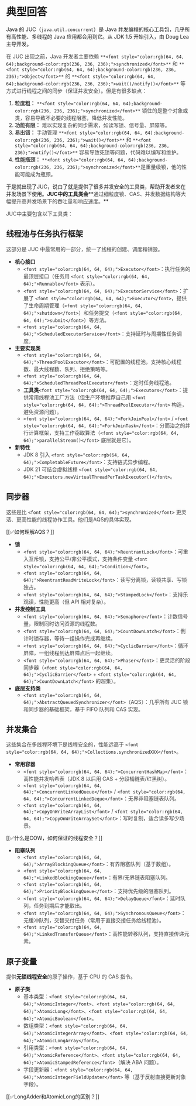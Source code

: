 # 典型回答


Java 的 JUC（`java.util.concurrent`）是 Java 并发编程的核心工具包，几乎所有高性能、多线程的 Java 应用都会用到它。从 JDK 1.5 开始引入，由 Doug Lea 主导开发。



<font style="color:rgb(64, 64, 64);">在 JUC 出现之前，Java 开发者主要依赖 </font>`**<font style="color:rgb(64, 64, 64);background-color:rgb(236, 236, 236);">synchronized</font>**`<font style="color:rgb(64, 64, 64);"> 和 </font>`**<font style="color:rgb(64, 64, 64);background-color:rgb(236, 236, 236);">Object</font>**`<font style="color:rgb(64, 64, 64);"> 的 </font>`**<font style="color:rgb(64, 64, 64);background-color:rgb(236, 236, 236);">wait()/notify()</font>**`<font style="color:rgb(64, 64, 64);"> 等方式进行线程之间的同步（保证并发安全）。但是有很多缺点：</font>

1. **<font style="color:rgb(64, 64, 64);">粒度粗：</font>**<font style="color:rgb(64, 64, 64);"> </font>`**<font style="color:rgb(64, 64, 64);background-color:rgb(236, 236, 236);">synchronized</font>**`<font style="color:rgb(64, 64, 64);"> </font><font style="color:rgb(64, 64, 64);">锁住的是整个对象或类，容易导致不必要的线程阻塞，降低并发性能。</font>
2. **<font style="color:rgb(64, 64, 64);">功能有限：</font>**<font style="color:rgb(64, 64, 64);"> 难以实现复杂的同步需求，如读写锁、信号量、屏障等。</font>
3. **<font style="color:rgb(64, 64, 64);">易出错：</font>**<font style="color:rgb(64, 64, 64);"> 手动管理 </font>`**<font style="color:rgb(64, 64, 64);background-color:rgb(236, 236, 236);">wait()</font>**`<font style="color:rgb(64, 64, 64);"> 和 </font>`**<font style="color:rgb(64, 64, 64);background-color:rgb(236, 236, 236);">notify()</font>**`<font style="color:rgb(64, 64, 64);"> 容易导致死锁等问题，代码难以编写和维护。</font>
4. **<font style="color:rgb(64, 64, 64);">性能瓶颈：</font>**<font style="color:rgb(64, 64, 64);"> </font>`**<font style="color:rgb(64, 64, 64);background-color:rgb(236, 236, 236);">synchronized</font>**`<font style="color:rgb(64, 64, 64);">是重量级锁，他的性能可能成为瓶颈。</font>



于是就出现了JUC，说白了就是提供了很多并发安全的工具类，帮助开发者来在并发场景下使用。**JUC中的工具类会****<font style="color:rgb(64, 64, 64);">通过细粒度锁、CAS、并发数据结构等大幅提升高并发场景下的吞吐量和响应速度。</font>**

<font style="color:rgb(64, 64, 64);"></font>

<font style="color:rgb(64, 64, 64);">JUC中主要包含以下工具类：</font>

<font style="color:rgb(64, 64, 64);"></font>

## <font style="color:rgb(64, 64, 64);"></font>**线程池与任务执行框架**
<font style="color:rgb(64, 64, 64);">这部分是 JUC 中最常用的一部分，统一了线程的创建、调度和销毁。</font>

+ **核心接口**
    - `<font style="color:rgb(64, 64, 64);">Executor</font>`<font style="color:rgb(64, 64, 64);">：执行任务的最顶层接口（任务用 </font>`<font style="color:rgb(64, 64, 64);">Runnable</font>`<font style="color:rgb(64, 64, 64);"> 表示）。</font>
    - `<font style="color:rgb(64, 64, 64);">ExecutorService</font>`<font style="color:rgb(64, 64, 64);">：扩展了 </font>`<font style="color:rgb(64, 64, 64);">Executor</font>`<font style="color:rgb(64, 64, 64);">，提供了生命周期管理（</font>`<font style="color:rgb(64, 64, 64);">shutdown</font>`<font style="color:rgb(64, 64, 64);">）和任务提交（</font>`<font style="color:rgb(64, 64, 64);">submit</font>`<font style="color:rgb(64, 64, 64);">）等方法。</font>
    - `<font style="color:rgb(64, 64, 64);">ScheduledExecutorService</font>`<font style="color:rgb(64, 64, 64);">：支持延时与周期性任务调度。</font>
+ **主要实现类**
    - `<font style="color:rgb(64, 64, 64);">ThreadPoolExecutor</font>`<font style="color:rgb(64, 64, 64);">：可配置的线程池，支持核心线程数、最大线程数、队列、拒绝策略等。</font>
    - `<font style="color:rgb(64, 64, 64);">ScheduledThreadPoolExecutor</font>`<font style="color:rgb(64, 64, 64);">：定时任务线程池。</font>
    - **工具类**`<font style="color:rgb(64, 64, 64);">Executors</font>`<font style="color:rgb(64, 64, 64);">：提供常用线程池工厂方法（但生产环境推荐自己用 </font>`<font style="color:rgb(64, 64, 64);">ThreadPoolExecutor</font>`<font style="color:rgb(64, 64, 64);"> 构造，避免资源问题）。</font>
    - `<font style="color:rgb(64, 64, 64);">ForkJoinPool</font>`<font style="color:rgb(64, 64, 64);"> / </font>`<font style="color:rgb(64, 64, 64);">ForkJoinTask</font>`<font style="color:rgb(64, 64, 64);">：分而治之的并行计算框架，支持工作窃取算法（</font>`<font style="color:rgb(64, 64, 64);">parallelStream()</font>`<font style="color:rgb(64, 64, 64);"> 底层就是它）。</font>
+ **新特性**
    - <font style="color:rgb(64, 64, 64);">JDK 8 引入 </font>`<font style="color:rgb(64, 64, 64);">CompletableFuture</font>`<font style="color:rgb(64, 64, 64);">：支持链式异步编程。</font>
    - <font style="color:rgb(64, 64, 64);">JDK 21 可结合虚拟线程 </font>`<font style="color:rgb(64, 64, 64);">Executors.newVirtualThreadPerTaskExecutor()</font>`<font style="color:rgb(64, 64, 64);">。</font>



## **同步器**
<font style="color:rgb(64, 64, 64);">这些是比 </font>`<font style="color:rgb(64, 64, 64);">synchronized</font>`<font style="color:rgb(64, 64, 64);"> 更灵活、更高性能的线程协作工具。他们是AQS的具体实现。</font>

<font style="color:rgb(64, 64, 64);"></font>

[[✅如何理解AQS？]]

<font style="color:rgb(64, 64, 64);"></font>

+ **锁**
    - `<font style="color:rgb(64, 64, 64);">ReentrantLock</font>`<font style="color:rgb(64, 64, 64);">：可重入互斥锁，支持公平/非公平模式，支持条件变量 </font>`<font style="color:rgb(64, 64, 64);">Condition</font>`<font style="color:rgb(64, 64, 64);">。</font>
    - `<font style="color:rgb(64, 64, 64);">ReentrantReadWriteLock</font>`<font style="color:rgb(64, 64, 64);">：读写分离锁，读锁共享、写锁独占。</font>
    - `<font style="color:rgb(64, 64, 64);">StampedLock</font>`<font style="color:rgb(64, 64, 64);">：支持乐观读，性能更高（但 API 相对复杂）。</font>
+ **并发控制工具**
    - `<font style="color:rgb(64, 64, 64);">Semaphore</font>`<font style="color:rgb(64, 64, 64);">：计数信号量，限制同时访问资源的线程数。</font>
    - `<font style="color:rgb(64, 64, 64);">CountDownLatch</font>`<font style="color:rgb(64, 64, 64);">：倒计时锁存器，等待一组操作完成再继续。</font>
    - `<font style="color:rgb(64, 64, 64);">CyclicBarrier</font>`<font style="color:rgb(64, 64, 64);">：循环屏障，一组线程到达屏障点后一起继续。</font>
    - `<font style="color:rgb(64, 64, 64);">Phaser</font>`<font style="color:rgb(64, 64, 64);">：更灵活的阶段同步器（</font>`<font style="color:rgb(64, 64, 64);">CyclicBarrier</font>`<font style="color:rgb(64, 64, 64);"> + </font>`<font style="color:rgb(64, 64, 64);">CountDownLatch</font>`<font style="color:rgb(64, 64, 64);"> 的超集）。</font>
+ **底层支持类**
    - `<font style="color:rgb(64, 64, 64);">AbstractQueuedSynchronizer</font>`<font style="color:rgb(64, 64, 64);">（AQS）：几乎所有 JUC 锁和同步器的基础框架，基于 FIFO 队列和 CAS 实现。</font>



## **并发集合**
<font style="color:rgb(64, 64, 64);">这些集合在多线程环境下是线程安全的，性能远高于 </font>`<font style="color:rgb(64, 64, 64);">Collections.synchronizedXXX</font>`<font style="color:rgb(64, 64, 64);">。</font>

<font style="color:rgb(64, 64, 64);"></font>

+ **常用容器**
    - `<font style="color:rgb(64, 64, 64);">ConcurrentHashMap</font>`<font style="color:rgb(64, 64, 64);">：高性能并发哈希表（JDK 8 以后用 CAS + 分段桶链表/红黑树）。</font>
    - `<font style="color:rgb(64, 64, 64);">ConcurrentLinkedQueue</font>`<font style="color:rgb(64, 64, 64);"> / </font>`<font style="color:rgb(64, 64, 64);">ConcurrentLinkedDeque</font>`<font style="color:rgb(64, 64, 64);">：无界非阻塞链表队列。</font>
    - `<font style="color:rgb(64, 64, 64);">CopyOnWriteArrayList</font>`<font style="color:rgb(64, 64, 64);"> / </font>`<font style="color:rgb(64, 64, 64);">CopyOnWriteArraySet</font>`<font style="color:rgb(64, 64, 64);">：写时复制，适合读多写少场景。</font>



[[✅什么是COW，如何保证的线程安全？]]



+ **阻塞队列**
    - `<font style="color:rgb(64, 64, 64);">ArrayBlockingQueue</font>`<font style="color:rgb(64, 64, 64);">：有界阻塞队列（基于数组）。</font>
    - `<font style="color:rgb(64, 64, 64);">LinkedBlockingQueue</font>`<font style="color:rgb(64, 64, 64);">：有界/无界链表阻塞队列。</font>
    - `<font style="color:rgb(64, 64, 64);">PriorityBlockingQueue</font>`<font style="color:rgb(64, 64, 64);">：支持优先级的阻塞队列。</font>
    - `<font style="color:rgb(64, 64, 64);">DelayQueue</font>`<font style="color:rgb(64, 64, 64);">：延时队列，任务到期后才能取出。</font>
    - `<font style="color:rgb(64, 64, 64);">SynchronousQueue</font>`<font style="color:rgb(64, 64, 64);">：无缓冲队列，交替交付任务（常用于直接交接任务给线程池）。</font>
    - `<font style="color:rgb(64, 64, 64);">LinkedTransferQueue</font>`<font style="color:rgb(64, 64, 64);">：高性能转移队列，支持直接传递元素。</font>



## **原子变量**
<font style="color:rgb(64, 64, 64);">提供</font>**无锁线程安全**<font style="color:rgb(64, 64, 64);">的原子操作，基于 CPU 的 CAS 指令。</font>

<font style="color:rgb(64, 64, 64);"></font>

+ **原子类**
    - <font style="color:rgb(64, 64, 64);">基本类型：</font>`<font style="color:rgb(64, 64, 64);">AtomicInteger</font>`<font style="color:rgb(64, 64, 64);">、</font>`<font style="color:rgb(64, 64, 64);">AtomicLong</font>`<font style="color:rgb(64, 64, 64);">、</font>`<font style="color:rgb(64, 64, 64);">AtomicBoolean</font>`<font style="color:rgb(64, 64, 64);">。</font>
    - <font style="color:rgb(64, 64, 64);">数组类型：</font>`<font style="color:rgb(64, 64, 64);">AtomicIntegerArray</font>`<font style="color:rgb(64, 64, 64);">、</font>`<font style="color:rgb(64, 64, 64);">AtomicLongArray</font>`<font style="color:rgb(64, 64, 64);">。</font>
    - <font style="color:rgb(64, 64, 64);">引用类型：</font>`<font style="color:rgb(64, 64, 64);">AtomicReference</font>`<font style="color:rgb(64, 64, 64);">、</font>`<font style="color:rgb(64, 64, 64);">AtomicStampedReference</font>`<font style="color:rgb(64, 64, 64);">（解决 ABA 问题）。</font>
    - <font style="color:rgb(64, 64, 64);">字段更新器：</font>`<font style="color:rgb(64, 64, 64);">AtomicIntegerFieldUpdater</font>`<font style="color:rgb(64, 64, 64);"> 等（基于反射直接更新对象字段）。</font>



[[✅LongAdder和AtomicLong的区别？]]

